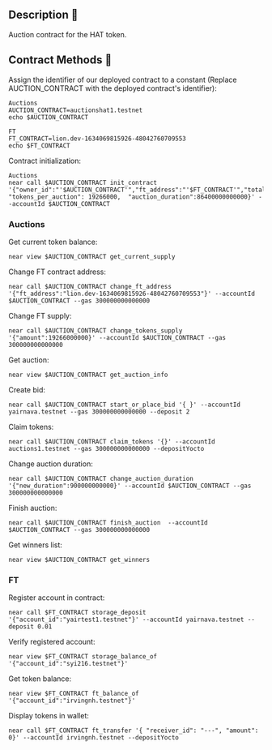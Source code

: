 ## Description 📄

Auction contract for the HAT token.

## Contract Methods 🚀

Assign the identifier of our deployed contract to a constant (Replace AUCTION_CONTRACT with the deployed contract's identifier):

    Auctions
    AUCTION_CONTRACT=auctionshat1.testnet
    echo $AUCTION_CONTRACT

    FT
    FT_CONTRACT=lion.dev-1634069815926-48042760709553
    echo $FT_CONTRACT

Contract initialization:

    Auctions
    near call $AUCTION_CONTRACT init_contract '{"owner_id":"'$AUCTION_CONTRACT'","ft_address":"'$FT_CONTRACT'","total_supply":19266000000, "tokens_per_auction": 19266000,  "auction_duration":86400000000000}' --accountId $AUCTION_CONTRACT

### Auctions

Get current token balance:

    near view $AUCTION_CONTRACT get_current_supply

Change FT contract address:

    near call $AUCTION_CONTRACT change_ft_address '{"ft_address":"lion.dev-1634069815926-48042760709553"}' --accountId $AUCTION_CONTRACT --gas 300000000000000

Change FT supply:

    near call $AUCTION_CONTRACT change_tokens_supply '{"amount":19266000000}' --accountId $AUCTION_CONTRACT --gas 300000000000000

Get auction:

    near view $AUCTION_CONTRACT get_auction_info

Create bid:

    near call $AUCTION_CONTRACT start_or_place_bid '{ }' --accountId yairnava.testnet --gas 300000000000000 --deposit 2

Claim tokens:

    near call $AUCTION_CONTRACT claim_tokens '{}' --accountId auctions1.testnet --gas 300000000000000 --depositYocto

Change auction duration:

    near call $AUCTION_CONTRACT change_auction_duration '{"new_duration":900000000000}' --accountId $AUCTION_CONTRACT --gas 300000000000000

Finish auction:

    near call $AUCTION_CONTRACT finish_auction  --accountId $AUCTION_CONTRACT --gas 300000000000000

Get winners list:

    near view $AUCTION_CONTRACT get_winners

### FT

Register account in contract:

    near call $FT_CONTRACT storage_deposit '{"account_id":"yairtest1.testnet"}' --accountId yairnava.testnet --deposit 0.01

Verify registered account:
    
    near view $FT_CONTRACT storage_balance_of '{"account_id":"syi216.testnet"}'

Get token balance:

    near view $FT_CONTRACT ft_balance_of '{"account_id":"irvingnh.testnet"}'

Display tokens in wallet:

    near call $FT_CONTRACT ft_transfer '{ "receiver_id": "---", "amount": 0}' --accountId irvingnh.testnet --depositYocto
